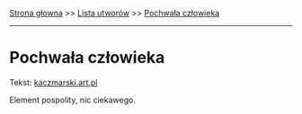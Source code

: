 [Strona głowna](../index.md) >> [Lista utworów](../list.md) >> [Pochwała człowieka](438.md)

---

# Pochwała człowieka

Tekst: [kaczmarski.art.pl](https://www.kaczmarski.art.pl/tworczosc/wiersze/pochwala-czlowieka/)

Element pospolity, nic ciekawego.